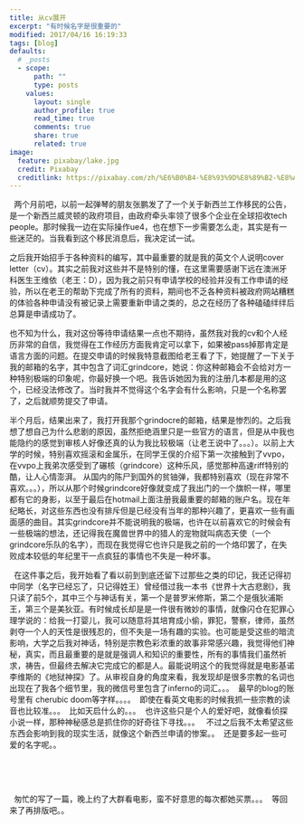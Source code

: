 ```yaml
---
title: 从cv展开
excerpt: "有时候名字是很重要的"
modified: 2017/04/16 16:19:33 
tags: [blog]
defaults:
  # _posts
  - scope:
      path: ""
      type: posts
    values:
      layout: single
      author_profile: true
      read_time: true
      comments: true
      share: true
      related: true
image:
  feature: pixabay/lake.jpg
  credit: Pixabay
  creditlink: https://pixabay.com/zh/%E6%B0%B4-%E8%93%9D%E8%89%B2-%E8%A1%A8%E9%9D%A2-%E6%B5%B7-%E6%B5%B7%E6%B4%8B-%E6%B6%B2%E4%BD%93-%E5%A4%A9%E7%A9%BA-%E5%9C%B0%E5%B9%B3%E7%BA%BF-%E7%BB%BF%E6%9D%BE%E7%9F%B3-%E7%BA%B9%E7%90%86-768745/
---
```



   两个月前吧，以前一起弹琴的朋友张鹏发了了一个关于新西兰工作移民的公告，是一个新西兰威灵顿的政府项目，由政府牵头率领了很多个企业在全球招收tech people。那时候我一边在实际操作ue4，也在想下一步需要怎么走，其实是有一些迷茫的。当我看到这个移民消息后，我决定试一试。
    
    
   之后我开始招手于各种资料的编写，其中最重要的就是我的英文个人说明cover letter（cv）。其实之前我对这些并不是特别的懂，在这里需要感谢下远在澳洲牙科医生王维依（老王：D），因为我之前只有申请学校的经验并没有工作申请的经验，所以在老王的帮助下完成了所有的资料，期间也不乏各种资料被政府网站糟糕的体验各种申请没有被记录上需要重新申请之类的，总之在经历了各种磕磕绊绊后总算是申请成功了。
    
    
   也不知为什么，我对这份等待申请结果一点也不期待，虽然我对我的cv和个人经历非常的自信，我觉得在工作经历方面我肯定可以拿下，如果被pass掉那肯定是语言方面的问题。在提交申请的时候我特意截图给老王看了下，她提醒了一下关于我的邮箱的名字，其中包含了词汇grindcore，她说：你这种邮箱会不会给对方一种特别极端的印象呢，你最好换一个吧。我告诉她因为我的注册几本都是用的这个，已经没法修改了。当时我并不觉得这个名字会有什么影响，只是一个名称罢了，之后就顺势提交了申请。
    
    
   半个月后，结果出来了，我打开我那个grindocre的邮箱，结果是惨烈的。之后我想了想自己为什么悲剧的原因，虽然拒绝涵里只是一些官方的语言，但是从中我也能隐约的感觉到审核人好像还真的认为我比较极端（让老王说中了。。。）。以前上大学的时候，特别喜欢摇滚和金属乐，在同学王俣的介绍下第一次接触到了vvpo，在vvpo上我弟次感受到了碾核（grindcore）这种乐风，感觉那种高速riff特别的酷，让人心情澎湃。 从国内的陈尸到国外的贫铀弹，我都特别喜欢（现在非常不喜欢。。。），所以从那个时候grindcore好像就变成了我出门的一个旗帜一样，哪里都有它的身影，以至于最后在hotmail上面注册我最重要的邮箱的账户名。现在年纪略长，对这些东西也没有排斥但是已经没有当年的那种兴趣了，更喜欢一些有画面感的曲目。其实grindcore并不能说明我的极端，也许在以前喜欢它的时候会有一些极端的想法，还记得我在魔兽世界中的猎人的宠物就叫病态天使（一个grindcore乐队的名字），而现在我觉得它也许只是我之前的一个烙印罢了，在失败成本较低的年纪里干一点疯狂的事情也不失是一种坏事。
    
    
    
   在这件事之后，我开始看了看以前到到底还留下过那些之类的印记，我还记得初中同学（名字已经忘了，只记得姓王）曾经借过我一本书《世界十大古悲剧》，我只读了前5个，其中三个与神话有关，第一个是普罗米修斯，第二个是俄狄浦斯王，第三个是美狄亚。有时候成长却是是一件很有微妙的事情，就像闪仓在犯罪心理学说的：给我一打婴儿，我可以随意将其培育成小偷，罪犯，警察，律师，虽然剥夺一个人的天性是很残忍的，但不失是一场有趣的实验。也可能是受这些的暗流影响，大学之后我对神话，特别是宗教色彩浓重的故事非常感兴趣，我觉得他们神秘，真实，而且最重要的是就是强调人和知识的重要性，所有的事情我们虽然祈求，祷告，但最终去解决它完成它的都是人。最能说明这个的我觉得就是电影基诺李维斯的《地狱神探》了。从审视自身的角度来看，我发现却是很多宗教的名词也出现在了我各个细节里，我的微信号里包含了inferno的词汇。。。  最早的blog的账号里有 cherubic doom等字样。。。。  即使在看英文电影的时候我抓一些宗教的读音也比较准。。。  比如天启什么的。。。  也许这些只是个人的爱好吧，就像看侦探小说一样，那种神秘感总是抓住你的好奇往下寻找。。。   不过之后我不太希望这些东西会影响到我的现实生活，就像这个新西兰申请的惨案。。  还是要多起一些可爱的名字呢。。
 

    
    
    
    
    
   匆忙的写了一篇，晚上约了大群看电影，蛮不好意思的每次都她买票。。。  等回来了再排版吧。。
    
